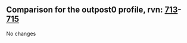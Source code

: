 ## Comparison for the outpost0 profile, rvn: [713](https://github.com/PRO100KatYT/FortniteProfileRevisions/tree/main/profiles/outpost0/713%20outpost0.json)-[715](https://github.com/PRO100KatYT/FortniteProfileRevisions/tree/main/profiles/outpost0/715%20outpost0.json)

No changes
